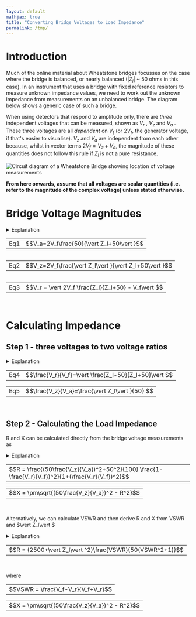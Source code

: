 ```yaml
---
layout: default
mathjax: true
title: "Converting Bridge Voltages to Load Impedance"
permalink: /tmp/
---
```


# Introduction
  
Much of the online material about Wheatstone bridges focusses on the case where the bridge is balanced, or nearly balanced ($\vert Z_l\vert$ ~ 50 ohms in this case). 
In an instrument that uses a bridge with fixed reference resistors to measure unknown impedance values, we need to work out the unknown impedance from measurements on an unbalanced bridge. The diagram below shows a generic case of such a bridge. 

When using detectors that respond to amplitude only, there are *three* independent voltages that can be measured, shown as $V_r$ , $V_z$  and $V_a$ . 
These three voltages are all *dependent* on $V_f$ (or $2V_f$, the generator voltage, if that's easier to visualise). 
$V_z$ and $V_a$ are independent from each other because, whilst in vector terms $2V_f = V_z + V_a$, the 
magnitude of these quantities does not follow this rule if $Z_l$ is not a pure resistance. 

<img src='https://g1ojs.github.io/G1OJS-MR300-SARK100-Firmware/assets/img/Generic%20Wheatstone%20Bridge.png' alt='Circuit diagram of a Wheatstone Bridge showing location of voltage measurements'>

**From here onwards, assume that all voltages are scalar quantities (i.e. refer to the magnitude of the complex voltage) unless stated otherwise.**

# Bridge Voltage Magnitudes
<details>
  <summary>Explanation</summary>
  
  We can calculate the expected magnitude of these voltages as follows.
  
  <p>$V_a$ and $V_z$ are voltages across the two impedances of a simple potential divider, albeit with one of the impedances potentially complex.</p>
  
  If, for example, $2V_f$ is 1.0, the magnitude of the current flowing through the load and upper resistor 
  will be $\frac{1}{\vert Z_l+50\vert }$ 

  Multiplying this by 50 for the upper resistor and 
  and  $\vert Z_l\vert $ for the unknown load gives the magnitude of the voltages 
  relative to $2V_f$. Hence, 
  <br>
  <div class='equation'>
    <table style='border:none;'><tr><td>$$V_a=2V_f\frac{50}{\vert Z_l+50\vert }$$</td></tr></table>
  </div>
  <div  style='clear:both'><br></div>
  and 
  <br>
  <div class='equation'>
    <table style='border:none;'><tr><td>$$V_z=2V_f\frac{\vert Z_l\vert }{\vert Z_l+50\vert }$$</td></tr></table>
  </div>
  <div  style='clear:both'><br></div>

  To get at $V_r$ we simply note that in *vector* terms, $V_r = V_f - V_z$ , and the magnitude $V_r$ is then $\vert V_f - V_z\vert $ .

  On the left of the bridge we have $V_f$, and on the right we use potential divider maths again to get the midpoint voltage. 
  Then, with complex-valued calculations inside the $\vert mod\vert $ bars, we have

  <div class='equation'>
    <table style='border:none;'><tr><td>$$V_r = \vert  2V_f \frac{Z_l}{Z_l+50} - V_f\vert $$</td></tr></table>
  </div>
  <div  style='clear:both'><br></div>

  so our three equations are:
  
</details>

<div class='equation'>
  <table style='border:none;'><tr><td>Eq1</td><td>$$V_a=2V_f\frac{50}{\vert Z_l+50\vert }$$</td></tr></table>
</div>
<div  style='float:left'>
  <table style='border:none;'><tr><td>Eq2</td> <td>$$V_z=2V_f\frac{\vert Z_l\vert }{\vert Z_l+50\vert }$$</td></tr></table>
</div>
<div  style='float:left'>
  <table style='border:none;'><tr><td>Eq3</td><td>$$V_r = \vert  2V_f \frac{Z_l}{Z_l+50} - V_f\vert $$</td></tr></table>
</div>
<div  style='clear:both'><br></div>

# Calculating Impedance
## Step 1 - three voltages to two voltage ratios
<details>
<summary>Explanation</summary>
Looking at equations 1 and 2, we can see that they have the same denominator, and both share the multiplier $2V_f$ , so dividing one equation by the other will get rid of these quantities and leave us with $\frac{V_z}{V_a}=\frac{\vert Z_l\vert }{50}$which gives us the magnitude of the unknown impedance. 

To get the complex impedance, we need an equation that contains it directly rather than inside \vert mod\vert bars. If we look again at the equation for $V_r$ above, we can rearrange to get a single fraction as follows:

<div class='equation'>
  <table style='border:none;'><tr><td>$$\frac{V_r}{V_f} = \vert  2 \frac{Z_l}{Z_l+50} - 1 \vert  = \vert  \frac{2Z_l - (Z_l+50)}{Z_l+50}\vert  = \vert \frac{Z_l-50}{Z_l+50}\vert  $$</td></tr></table>
</div>
<div  style='clear:both'><br></div>

So we have:

</details>

<div class='equation'>
  <table style='border:none;'><tr><td>Eq4</td><td>$$\frac{V_r}{V_f}=\vert \frac{Z_l-50}{Z_l+50}\vert $$</td></tr></table>
</div>
<div class='equation'>
  <table style='border:none;'><tr><td>Eq5</td><td>$$\frac{V_z}{V_a}=\frac{\vert Z_l\vert }{50} $$</td></tr></table>
</div>
<div  style='clear:both'><br></div>


## Step 2 - Calculating the Load Impedance
R and X can be calculated directly from the bridge voltage measurements as 
<details>
<summary>Explanation</summary>
   
The RHS of Eq4 with $Z_l = R+jX$ is 

<div class='equation'>
  <table style='border:none;'><tr><td>$$\vert \frac{R-50+jX}{R+50+jX}\vert $$</td></tr></table>
</div>
<div  style='clear:both'><br></div>

Squaring the modulus $\vert a+jb\vert $gives $a^2+b^2$, so squaring top and bottom of the equation above gives

<div class='equation'>
  <table style='border:none;'><tr><td>Eq6</td><td>$$\frac{(R-50)^2+X^2}{(R+50)^2+X^2}=\frac{R^2-100R+2500+X^2}{R^2+100R+2500+X^2}$$</td></tr></table>
</div>
<div  style='clear:both'><br></div>

But $R^2+X^2 = \vert Z_l\vert ^2$so 

<div class='equation'>
  <table style='border:none;'><tr><td>Eq7</td><td>$$\frac{(R-50)^2+X^2}{(R+50)^2+X^2}=\frac{\vert Z_l\vert ^2-100R+2500}{\vert Z_l\vert ^2+100R+2500}$$</td></tr></table>
</div>
<div  style='clear:both'><br></div>


Which can be solved to give

<div class='equation'>
  <table style='border:none;'><tr><td>$$R = \frac{\vert Z_l\vert ^2+50^2}{100}\frac{1-(\frac{V_r}{V_f})^2}{1+(\frac{V_r}{V_f})^2}$$</td></tr></table>
</div>
<div  style='clear:both'><br></div>

Now that we know $R$ as well as $\vert Z_l\vert $, we can use $X=\sqrt(\vert Z_l\vert ^2-R^2)$to get the complex impedance and VSWR.

We can rewrite these equations to use the bridge voltages directly:

</details>

<div class='equation'>
  <table style='border:none;'><tr><td>$$R = \frac{(50\frac{V_z}{V_a})^2+50^2}{100}  \frac{1-\frac{V_r}{V_f})^2}{1+(\frac{V_r}{V_f})^2}$$</td></tr></table>
</div>
<div class='equation'>
  <table style='border:none;'><tr><td>$$X = \pm\sqrt{(50\frac{V_z}{V_a})^2 - R^2}$$</td></tr></table>
</div>
<div  style='clear:both'><br></div>

Alternatively, we can calculate VSWR and then derive R and X from VSWR and $\vert Z_l\vert $ 

<details>
  <summary>Explanation</summary>
  
  Note that the RHS of Eq4 is the magnitude of the reflection coefficient, or $\rho$ 

  So Eq7 from the explanation above (expand it if it's closed) is 
  <div class='equation'>
    <table style='border:none;'><tr><td>$$\frac{(R-50)^2+X^2}{(R+50)^2+X^2}=\frac{\vert Z_l\vert ^2-100R+2500}{\vert Z_l\vert ^2+100R+2500}=\rho^2$$</td></tr></table>
  </div>
  <div  style='clear:both'><br></div>

  $\rho$ is related to VSWR by $\rho=\frac{VSWR-1}{VSWR+1}$ so $\rho^2$ is 
   
  <div class='equation'>
    <table style='border:none;'><tr><td>$$\frac{(VSWR^2+1)-2VSWR}{(VSWR^2+1)+2VSWR} = \frac{(R-50)^2+X^2}{(R+50)^2+X^2}=\frac{\vert Z_l\vert ^2-100R+2500}{\vert Z_l\vert ^2+100R+2500}$$</td></tr></table>
  </div>
  <div  style='clear:both'><br></div>

  Which can be rearranged to give

  <div class='equation'>
    <table style='border:none;'><tr><td>$$R = (2500+\vert Z_l\vert ^2)\frac{VSWR}{50(VSWR^2+1)}$$</td></tr></table>
  </div>
  <div  style='clear:both'><br></div>

  VSWR is given by $\frac{1+\rho}{1-\rho}$ which can be combined with Eq4 to give

  <div class='equation'>
    <table style='border:none;'><tr><td>$$VSWR = \frac{V_f-V_r}{V_f+V_r}$$</td></tr></table>
  </div>
  <div  style='clear:both'><br></div>

  So, with an interim step of calculating VSWR, we have:

</details>

<div class='equation'>
  <table style='border:none;'><tr><td>$$R = (2500+\vert Z_l\vert ^2)\frac{VSWR}{50(VSWR^2+1)}$$</td></tr></table>
</div>
<div  style='clear:both'><br></div>

where 

<div class='equation'>
  <table style='border:none;'><tr><td>$$VSWR = \frac{V_f-V_r}{V_f+V_r}$$</td></tr></table>
</div>
<div class='equation'>
  <table style='border:none;'><tr><td>$$X = \pm\sqrt{(50\frac{V_z}{V_a})^2 - R^2}$$</td></tr></table>
</div>
<div  style='clear:both'><br></div>

</html>

